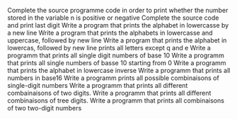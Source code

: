 Complete the source programme code in order to print whether the number stored in the variable n is positive or negative
Complete the source code and print last digit
Write a program that prints the alphabet in lowercasse by a new line
Write a program that prints the alphabets in lowercasse  and uppercase, followed by new line
Write a program that prints the alphabet in lowercas, followed by new line prints all letters except q and e
Write a  programm that prints all single digit numbers of base 10
Write a programm that prints all single numbers of basse  10 starting from 0
Write a programm that prints the alphabet in lowercase inverse
Write a programm that prints all numbers in base16
Write a programm prints all possible combinaisons of single-digit numbers
Write a programm that prints all different combainaisons of two digits.
Write a programm that prints all different combinaisons of tree digits.
Write a programm that prints all combinaisons of two two-digit numbers

